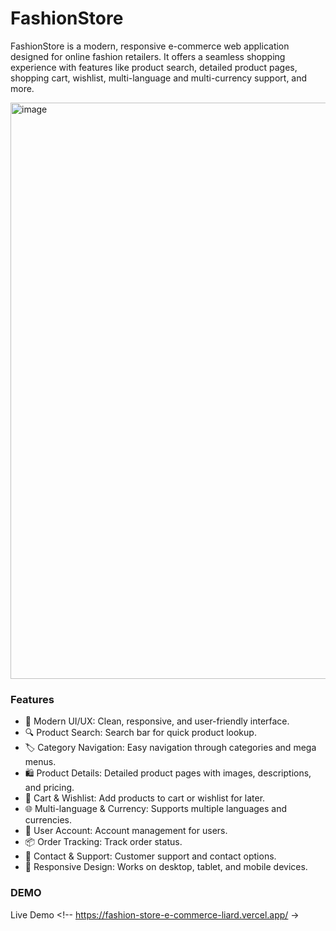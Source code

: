 # **FashionStore**

FashionStore is a modern, responsive e-commerce web application designed for online fashion retailers. It offers a seamless shopping experience with features like product search, detailed product pages, shopping cart, wishlist, multi-language and multi-currency support, and more.


<a href="https://fashion-store-e-commerce-liard.vercel.app/" target="_blank">
<img width="1906" height="922" alt="image" src="https://github.com/user-attachments/assets/c485b613-fc6d-4705-bd05-7f213b40a743"  />
</a>

### **Features**

<ul>
<li>🛒 Modern UI/UX: Clean, responsive, and user-friendly interface.</li>
<li>🔍 Product Search: Search bar for quick product lookup.</li>
<li>🏷️ Category Navigation: Easy navigation through categories and mega menus.</li>
<li>🛍️ Product Details: Detailed product pages with images, descriptions, and pricing.</li>
<li>🛒 Cart & Wishlist: Add products to cart or wishlist for later.</li>
<li>🌐 Multi-language & Currency: Supports multiple languages and currencies.</li>
<li>👤 User Account: Account management for users.</li>
<li>📦 Order Tracking: Track order status.</li>
<li>📧 Contact & Support: Customer support and contact options.</li>
<li>📱 Responsive Design: Works on desktop, tablet, and mobile devices.</li>
</ul>

### **DEMO**
Live Demo <!-- https://fashion-store-e-commerce-liard.vercel.app/ ->
